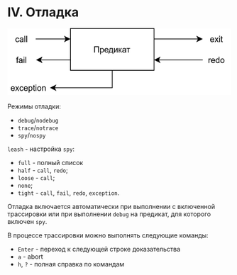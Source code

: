 # IV. Отладка
![](img/L4-debug.png)

Режимы отладки:

* `debug`/`nodebug`
* `trace`/`notrace`
* `spy`/`nospy`

`leash` - настройка `spy`:
* `full` - полный список
* `half` - `call`, `redo`;
* `loose` - `call`;
* `none`;
* `tight` - `call`, `fail`, `redo`, `exception`.

Отладка включается автоматически при выполнении с включенной трассировки или при выполнении `debug` на предикат, для которого включен `spy`.

В процессе трассировки можно выполнять следующие команды:

* `Enter` - переход к следующей строке доказательства
* `a` - abort
* `h`, `?` - полная справка по командам
